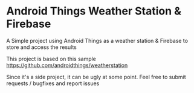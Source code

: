 Android Things Weather Station & Firebase
==========================================

A Simple project using Android Things as a weather station & Firebase to store and access the results

This project is based on this sample https://github.com/androidthings/weatherstation

Since it's a side project, it can be ugly at some point. Feel free to submit requests / bugfixes and report issues
